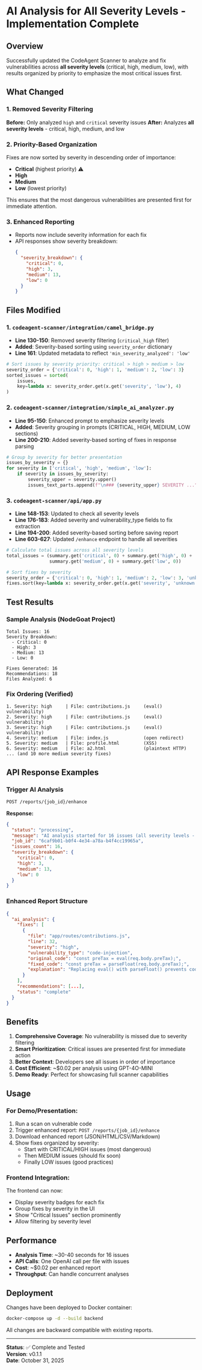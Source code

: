# AI Analysis for All Severity Levels - Implementation Complete

## Overview

Successfully updated the CodeAgent Scanner to analyze and fix vulnerabilities across **all severity levels** (critical, high, medium, low), with results organized by priority to emphasize the most critical issues first.

## What Changed

### 1. **Removed Severity Filtering**

**Before:** Only analyzed `high` and `critical` severity issues
**After:** Analyzes **all severity levels** - critical, high, medium, and low

### 2. **Priority-Based Organization**

Fixes are now sorted by severity in descending order of importance:

- **Critical** (highest priority) ⚠️
- **High**
- **Medium**
- **Low** (lowest priority)

This ensures that the most dangerous vulnerabilities are presented first for immediate attention.

### 3. **Enhanced Reporting**

- Reports now include severity information for each fix
- API responses show severity breakdown:
  ```json
  {
    "severity_breakdown": {
      "critical": 0,
      "high": 3,
      "medium": 13,
      "low": 0
    }
  }
  ```

## Files Modified

### 1. `codeagent-scanner/integration/camel_bridge.py`

- **Line 130-150**: Removed severity filtering (`critical_high` filter)
- **Added**: Severity-based sorting using `severity_order` dictionary
- **Line 161**: Updated metadata to reflect `'min_severity_analyzed': 'low'`

```python
# Sort issues by severity priority: critical > high > medium > low
severity_order = {'critical': 0, 'high': 1, 'medium': 2, 'low': 3}
sorted_issues = sorted(
    issues,
    key=lambda x: severity_order.get(x.get('severity', 'low'), 4)
)
```

### 2. `codeagent-scanner/integration/simple_ai_analyzer.py`

- **Line 95-150**: Enhanced prompt to emphasize severity levels
- **Added**: Severity grouping in prompts (CRITICAL, HIGH, MEDIUM, LOW sections)
- **Line 200-210**: Added severity-based sorting of fixes in response parsing

```python
# Group by severity for better presentation
issues_by_severity = {}
for severity in ['critical', 'high', 'medium', 'low']:
    if severity in issues_by_severity:
        severity_upper = severity.upper()
        issues_text_parts.append(f"\n### {severity_upper} SEVERITY ...")
```

### 3. `codeagent-scanner/api/app.py`

- **Line 148-153**: Updated to check all severity levels
- **Line 176-183**: Added severity and vulnerability_type fields to fix extraction
- **Line 194-200**: Added severity-based sorting before saving report
- **Line 603-627**: Updated `/enhance` endpoint to handle all severities

```python
# Calculate total issues across all severity levels
total_issues = (summary.get('critical', 0) + summary.get('high', 0) +
                summary.get('medium', 0) + summary.get('low', 0))

# Sort fixes by severity
severity_order = {'critical': 0, 'high': 1, 'medium': 2, 'low': 3, 'unknown': 4}
fixes.sort(key=lambda x: severity_order.get(x.get('severity', 'unknown'), 4))
```

## Test Results

### Sample Analysis (NodeGoat Project)

```
Total Issues: 16
Severity Breakdown:
  - Critical: 0
  - High: 3
  - Medium: 13
  - Low: 0

Fixes Generated: 16
Recommendations: 18
Files Analyzed: 6
```

### Fix Ordering (Verified)

```
1. Severity: high     | File: contributions.js     (eval() vulnerability)
2. Severity: high     | File: contributions.js     (eval() vulnerability)
3. Severity: high     | File: contributions.js     (eval() vulnerability)
4. Severity: medium   | File: index.js             (open redirect)
5. Severity: medium   | File: profile.html         (XSS)
6. Severity: medium   | File: a2.html              (plaintext HTTP)
... (and 10 more medium severity fixes)
```

## API Response Examples

### Trigger AI Analysis

```bash
POST /reports/{job_id}/enhance
```

**Response:**

```json
{
  "status": "processing",
  "message": "AI analysis started for 16 issues (all severity levels - prioritized: critical > high > medium > low)",
  "job_id": "6caf9b01-b0f4-4e34-a78a-b4f4cc19965a",
  "issues_count": 16,
  "severity_breakdown": {
    "critical": 0,
    "high": 3,
    "medium": 13,
    "low": 0
  }
}
```

### Enhanced Report Structure

```json
{
  "ai_analysis": {
    "fixes": [
      {
        "file": "app/routes/contributions.js",
        "line": 32,
        "severity": "high",
        "vulnerability_type": "code-injection",
        "original_code": "const preTax = eval(req.body.preTax);",
        "fixed_code": "const preTax = parseFloat(req.body.preTax);",
        "explanation": "Replacing eval() with parseFloat() prevents code execution..."
      }
    ],
    "recommendations": [...],
    "status": "complete"
  }
}
```

## Benefits

1. **Comprehensive Coverage**: No vulnerability is missed due to severity filtering
2. **Smart Prioritization**: Critical issues are presented first for immediate action
3. **Better Context**: Developers see all issues in order of importance
4. **Cost Efficient**: ~$0.02 per analysis using GPT-4O-MINI
5. **Demo Ready**: Perfect for showcasing full scanner capabilities

## Usage

### For Demo/Presentation:

1. Run a scan on vulnerable code
2. Trigger enhanced report: `POST /reports/{job_id}/enhance`
3. Download enhanced report (JSON/HTML/CSV/Markdown)
4. Show fixes organized by severity:
   - Start with CRITICAL/HIGH issues (most dangerous)
   - Then MEDIUM issues (should fix soon)
   - Finally LOW issues (good practices)

### Frontend Integration:

The frontend can now:

- Display severity badges for each fix
- Group fixes by severity in the UI
- Show "Critical Issues" section prominently
- Allow filtering by severity level

## Performance

- **Analysis Time**: ~30-40 seconds for 16 issues
- **API Calls**: One OpenAI call per file with issues
- **Cost**: ~$0.02 per enhanced report
- **Throughput**: Can handle concurrent analyses

## Deployment

Changes have been deployed to Docker container:

```bash
docker-compose up -d --build backend
```

All changes are backward compatible with existing reports.

---

**Status**: ✅ Complete and Tested  
**Version**: v0.1.1  
**Date**: October 31, 2025
